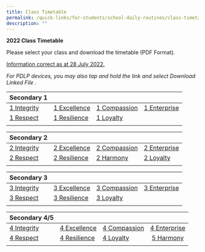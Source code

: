 ```yaml
---
title: Class Timetable
permalink: /quick-links/for-students/school-daily-routines/class-timetable/
description: ""
---
```

**2022 Class Timetable**

Please select your class and download the timetable (PDF Format). 

<u> Information correct as at 28 July 2022. </u>

_For PDLP devices, you may also tap and hold the link and select Download Linked File ._

| Secondary 1 | | | |
|---|---|---|---|
| [1 Integrity](/files/1-I%202022%20YCSS%20Sem%202%20Revised%20Timetable%20Class-4.pdf) | [1 Excellence](/files/1-Ex%202022%20YCSS%20Sem%202%20Revised%20Timetable%20Class-3.pdf) | [1 Compassion](/files/1-C%202022%20YCSS%20Sem%202%20Revised%20Timetable%20Class-1.pdf) | [1 Enterprise](/files/1-E%202022%20YCSS%20Sem%202%20Revised%20Timetable%20Class-2.pdf) |
| [1 Respect](/files/1-Rp%202022%20YCSS%20Sem%202%20Revised%20Timetable%20Class-7.pdf) | [1 Resilience](/files/1-Rs%202022%20YCSS%20Sem%202%20Revised%20Timetable%20Class-6.pdf) | [1 Loyalty](/files/1-L%202022%20YCSS%20Sem%202%20Revised%20Timetable%20Class-5.pdf) |  |
| | | | |

| Secondary 2 | | | |
|---|---|---|---|
| [2 Integrity](/files/2-I%202022%20YCSS%20Sem%202%20Revised%20Timetable%20Class-12.pdf) | [2 Excellence](/files/2-Ex%202022%20YCSS%20Sem%202%20Revised%20Timetable%20Class-10.pdf) | [2 Compassion](/files/2-C%202022%20YCSS%20Sem%202%20Revised%20Timetable%20Class-8.pdf) | [2 Enterprise](/files/2-E%202022%20YCSS%20Sem%202%20Revised%20Timetable%20Class-9.pdf) |
| [2 Respect](/files/2-Rp%202022%20YCSS%20Sem%202%20Revised%20Timetable%20Class-15.pdf) | [2 Resilience](/files/2-Rs%202022%20YCSS%20Sem%202%20Revised%20Timetable%20Class-14.pdf) | [2 Harmony](/files/2-H%202022%20YCSS%20Sem%202%20Revised%20Timetable%20Class-11.pdf) | [2 Loyalty](/files/2-L%202022%20YCSS%20Sem%202%20Revised%20Timetable%20Class-13.pdf) |
| | | |

| Secondary 3 | | | |
|---|---|---|---|
| [3 Integrity](/files/3-I%202022%20YCSS%20Sem%202%20Revised%20Timetable%20Class-19.pdf) | [3 Excellence](/files/3-Ex%202022%20YCSS%20Sem%202%20Revised%20Timetable%20Class-18.pdf) | [3 Compassion](/files/3-C%202022%20YCSS%20Sem%202%20Revised%20Timetable%20Class-16.pdf) | [3 Enterprise](/files/3-E%202022%20YCSS%20Sem%202%20Revised%20Timetable%20Class-17.pdf) |
| [3 Respect](/files/3-Rp%202022%20YCSS%20Sem%202%20Revised%20Timetable%20Class-22.pdf) | [3 Resilience](/files/3-Rs%202022%20YCSS%20Sem%202%20Revised%20Timetable%20Class-21.pdf) | [3 Loyalty](/files/3-L%202022%20YCSS%20Sem%202%20Revised%20Timetable%20Class-20.pdf) |
| | | |

| Secondary 4/5 | | | | 
|---|---|---|---|
| [4 Integrity](/files/4-I%202022%20YCSS%20Sem%202%20Revised%20Timetable%20Class-26.pdf) | [4 Excellence](/files/4-Ex%202022%20YCSS%20Sem%202%20Revised%20Timetable%20Class-25.pdf) | [4 Compassion](/files/4-C%202022%20YCSS%20Sem%202%20Revised%20Timetable%20Class-23.pdf) | [4 Enterprise](/files/4-E%202022%20YCSS%20Sem%202%20Revised%20Timetable%20Class-24.pdf) |
| [4 Respect](/files/4-Rp%202022%20YCSS%20Sem%202%20Revised%20Timetable%20Class-29.pdf) | [4 Resilience](/files/4-Rs%202022%20YCSS%20Sem%202%20Revised%20Timetable%20Class-28.pdf) | [4 Loyalty](/files/4-L%202022%20YCSS%20Sem%202%20Revised%20Timetable%20Class-27.pdf) | [5 Harmony](/files/5-H%202022%20YCSS%20Sem%202%20Revised%20Timetable%20Class-30.pdf) |
| | | |
